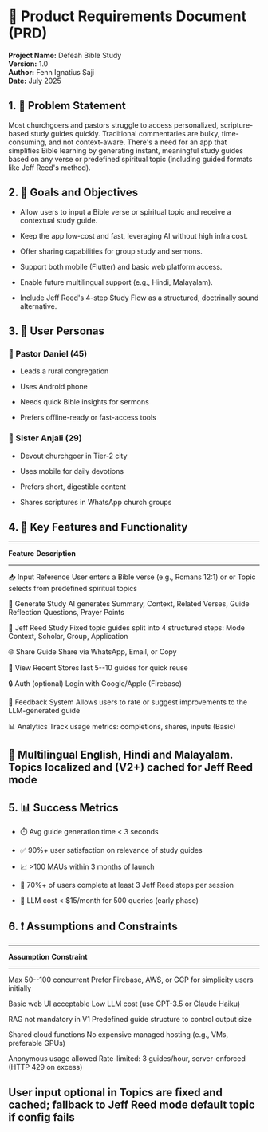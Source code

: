 # **📄 Product Requirements Document (PRD)**

**Project Name:** Defeah Bible Study\
**Version:** 1.0\
**Author:** Fenn Ignatius Saji\
**Date:** July 2025

## **1. 📌 Problem Statement**

Most churchgoers and pastors struggle to access personalized,
scripture-based study guides quickly. Traditional commentaries are
bulky, time-consuming, and not context-aware. There's a need for an app
that simplifies Bible learning by generating instant, meaningful study
guides based on any verse or predefined spiritual topic (including
guided formats like Jeff Reed\'s method).

## **2. 🎯 Goals and Objectives**

- Allow users to input a Bible verse or spiritual topic and receive a
  contextual study guide.

- Keep the app low-cost and fast, leveraging AI without high infra cost.

- Offer sharing capabilities for group study and sermons.

- Support both mobile (Flutter) and basic web platform access.

- Enable future multilingual support (e.g., Hindi, Malayalam).

- Include Jeff Reed\'s 4-step Study Flow as a structured, doctrinally
  sound alternative.

## **3. 👤 User Personas**

### **📖 Pastor Daniel (45)**

- Leads a rural congregation

- Uses Android phone

- Needs quick Bible insights for sermons

- Prefers offline-ready or fast-access tools

### **🙏 Sister Anjali (29)**

- Devout churchgoer in Tier-2 city

- Uses mobile for daily devotions

- Prefers short, digestible content

- Shares scriptures in WhatsApp church groups

## **4. 🧩 Key Features and Functionality**

  -----------------------------------------------------------------------
  **Feature**         **Description**
  ------------------- ---------------------------------------------------
  📥 Input Reference  User enters a Bible verse (e.g., Romans 12:1) or
  or Topic            selects from predefined spiritual topics

  📘 Generate Study   AI generates Summary, Context, Related Verses,
  Guide               Reflection Questions, Prayer Points

  🧭 Jeff Reed Study  Fixed topic guides split into 4 structured steps:
  Mode                Context, Scholar, Group, Application

  🌐 Share Guide      Share via WhatsApp, Email, or Copy

  🔁 View Recent      Stores last 5--10 guides for quick reuse

  🔒 Auth (optional)  Login with Google/Apple (Firebase)

  📝 Feedback System  Allows users to rate or suggest improvements to the
                      LLM-generated guide

  📊 Analytics        Track usage metrics: completions, shares, inputs
  (Basic)             

  🧠 Multilingual     English, Hindi and Malayalam. Topics localized and
  (V2+)               cached for Jeff Reed mode
  -----------------------------------------------------------------------

## **5. 📊 Success Metrics**

- ⏱️ Avg guide generation time \< 3 seconds

- ✅ 90%+ user satisfaction on relevance of study guides

- 📈 \>100 MAUs within 3 months of launch

- 🔁 70%+ of users complete at least 3 Jeff Reed steps per session

- 💸 LLM cost \< \$15/month for 500 queries (early phase)

## **6. ❗ Assumptions and Constraints**

  -----------------------------------------------------------------------
  **Assumption**             **Constraint**
  -------------------------- --------------------------------------------
  Max 50--100 concurrent     Prefer Firebase, AWS, or GCP for simplicity
  users initially            

  Basic web UI acceptable    Low LLM cost (use GPT-3.5 or Claude Haiku)

  RAG not mandatory in V1    Predefined guide structure to control output
                             size

  Shared cloud functions     No expensive managed hosting (e.g., VMs,
  preferable                 GPUs)

  Anonymous usage allowed    Rate-limited: 3 guides/hour, server-enforced
                             (HTTP 429 on excess)

  User input optional in     Topics are fixed and cached; fallback to
  Jeff Reed mode             default topic if config fails
  -----------------------------------------------------------------------

